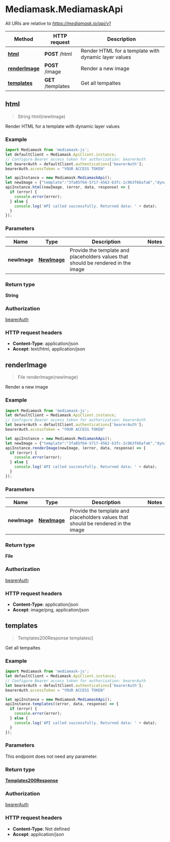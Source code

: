 # Mediamask.MediamaskApi

All URIs are relative to *https://mediamask.io/api/v1*

Method | HTTP request | Description
------------- | ------------- | -------------
[**html**](MediamaskApi.md#html) | **POST** /html | Render HTML for a template with dynamic layer values
[**renderImage**](MediamaskApi.md#renderImage) | **POST** /image | Render a new image
[**templates**](MediamaskApi.md#templates) | **GET** /templates | Get all tempaltes



## html

> String html(newImage)

Render HTML for a template with dynamic layer values

### Example

```javascript
import Mediamask from 'mediamask-js';
let defaultClient = Mediamask.ApiClient.instance;
// Configure Bearer access token for authorization: bearerAuth
let bearerAuth = defaultClient.authentications['bearerAuth'];
bearerAuth.accessToken = "YOUR ACCESS TOKEN"

let apiInstance = new Mediamask.MediamaskApi();
let newImage = {"template":"3fa85f64-5717-4562-b3fc-2c963f66afa6","dynamic_layers":[{"name":"text placeholder name","text":"an example text"},{"name":"image placeholder name","image":"https://example.com/example.jpg"}]}; // NewImage | Provide the template and placeholders values that should be rendered in the image
apiInstance.html(newImage, (error, data, response) => {
  if (error) {
    console.error(error);
  } else {
    console.log('API called successfully. Returned data: ' + data);
  }
});
```

### Parameters


Name | Type | Description  | Notes
------------- | ------------- | ------------- | -------------
 **newImage** | [**NewImage**](NewImage.md)| Provide the template and placeholders values that should be rendered in the image | 

### Return type

**String**

### Authorization

[bearerAuth](../README.md#bearerAuth)

### HTTP request headers

- **Content-Type**: application/json
- **Accept**: text/html, application/json


## renderImage

> File renderImage(newImage)

Render a new image

### Example

```javascript
import Mediamask from 'mediamask-js';
let defaultClient = Mediamask.ApiClient.instance;
// Configure Bearer access token for authorization: bearerAuth
let bearerAuth = defaultClient.authentications['bearerAuth'];
bearerAuth.accessToken = "YOUR ACCESS TOKEN"

let apiInstance = new Mediamask.MediamaskApi();
let newImage = {"template":"3fa85f64-5717-4562-b3fc-2c963f66afa6","dynamic_layers":[{"name":"text placeholder name","text":"an example text"},{"name":"image placeholder name","image":"https://example.com/example.jpg"}]}; // NewImage | Provide the template and placeholders values that should be rendered in the image
apiInstance.renderImage(newImage, (error, data, response) => {
  if (error) {
    console.error(error);
  } else {
    console.log('API called successfully. Returned data: ' + data);
  }
});
```

### Parameters


Name | Type | Description  | Notes
------------- | ------------- | ------------- | -------------
 **newImage** | [**NewImage**](NewImage.md)| Provide the template and placeholders values that should be rendered in the image | 

### Return type

**File**

### Authorization

[bearerAuth](../README.md#bearerAuth)

### HTTP request headers

- **Content-Type**: application/json
- **Accept**: image/png, application/json


## templates

> Templates200Response templates()

Get all tempaltes

### Example

```javascript
import Mediamask from 'mediamask-js';
let defaultClient = Mediamask.ApiClient.instance;
// Configure Bearer access token for authorization: bearerAuth
let bearerAuth = defaultClient.authentications['bearerAuth'];
bearerAuth.accessToken = "YOUR ACCESS TOKEN"

let apiInstance = new Mediamask.MediamaskApi();
apiInstance.templates((error, data, response) => {
  if (error) {
    console.error(error);
  } else {
    console.log('API called successfully. Returned data: ' + data);
  }
});
```

### Parameters

This endpoint does not need any parameter.

### Return type

[**Templates200Response**](Templates200Response.md)

### Authorization

[bearerAuth](../README.md#bearerAuth)

### HTTP request headers

- **Content-Type**: Not defined
- **Accept**: application/json

